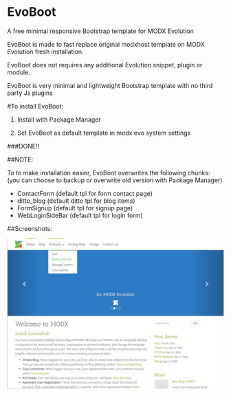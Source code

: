 # EvoBoot
A free minimal responsive Bootstrap template for MODX Evolution


EvoBoot is made to fast replace original modxhost template on MODX Evolution fresh installation.

EvoBoot does not requires any additional Evolution snippet, plugin or module.

EvoBoot is very minimal and lightweight Bootstrap template with no third party Js plugins


#To install EvoBoot:

1) Install with Package Manager 

2) Set EvoBoot as default template in modx evo system settings

###DONE!!

##NOTE:

To to make installation easier, EvoBoot overwrites the following chunks:
(you can choose to backup or overwrite old version with Package Manager)

* ContactForm (default tpl for form contact page)
* ditto_blog (default ditto tpl for blog items)
* FormSignup (default tpl for signup page) 
* WebLoginSideBar (default tpl for login form) 

##Screenshots:

![evoboot](https://raw.githubusercontent.com/Nicola1971/training-materials/master/Images/evoboot/evoboot.jpg)
